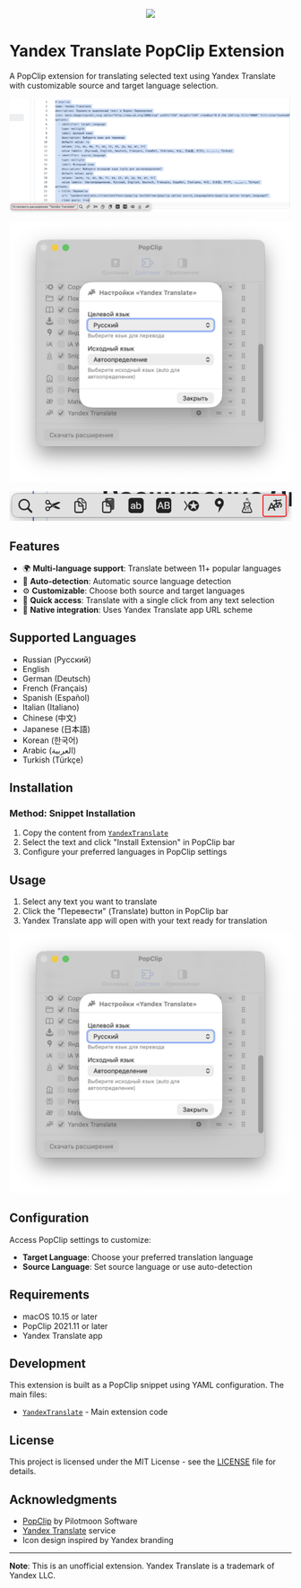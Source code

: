 <p align="center">
  <a href="README.ru.md"><img src="https://img.shields.io/badge/язык-Русский 🇷🇺-blue?style=for-the-badge"></a>
</p>

# Yandex Translate PopClip Extension

A PopClip extension for translating selected text using Yandex Translate with customizable source and target language selection.

![PopClip Extension](screenshots/PopClip_Extension1.png)

![Extension Options](screenshots/Extension_Options.png)

![PopClip Extension](screenshots/PopClip_Extension2.png)

## Features

- 🌍 **Multi-language support**: Translate between 11+ popular languages
- 🔄 **Auto-detection**: Automatic source language detection
- ⚙️ **Customizable**: Choose both source and target languages
- 🚀 **Quick access**: Translate with a single click from any text selection
- 🎯 **Native integration**: Uses Yandex Translate app URL scheme

## Supported Languages

- Russian (Русский)
- English
- German (Deutsch)
- French (Français)
- Spanish (Español)
- Italian (Italiano)
- Chinese (中文)
- Japanese (日本語)
- Korean (한국어)
- Arabic (العربية)
- Turkish (Türkçe)

## Installation

### Method: Snippet Installation
1. Copy the content from [`YandexTranslate`](YandexTranslate.yaml)
2. Select the text and click "Install Extension" in PopClip bar
3. Configure your preferred languages in PopClip settings

## Usage

1. Select any text you want to translate
2. Click the "Перевести" (Translate) button in PopClip bar
3. Yandex Translate app will open with your text ready for translation

![Extension Options](screenshots/Extension_Options.png)

## Configuration

Access PopClip settings to customize:
- **Target Language**: Choose your preferred translation language
- **Source Language**: Set source language or use auto-detection

## Requirements

- macOS 10.15 or later
- PopClip 2021.11 or later
- Yandex Translate app

## Development

This extension is built as a PopClip snippet using YAML configuration. The main files:

- [`YandexTranslate`](YandexTranslate.yaml) - Main extension code

<!-- BEGIN:YandexTranslate -->
<!-- END:YandexTranslate -->

## License

This project is licensed under the MIT License - see the [LICENSE](LICENSE) file for details.

## Acknowledgments

- [PopClip](https://www.popclip.app) by Pilotmoon Software
- [Yandex Translate](https://translate.yandex.com) service
- Icon design inspired by Yandex branding

---

**Note**: This is an unofficial extension. Yandex Translate is a trademark of Yandex LLC.
